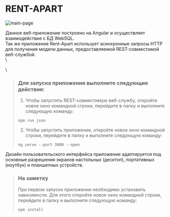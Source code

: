 # RENT-APART

![main-page](https://github.com/SeniorIgor/Rent-Apart/main-page-for-readme.png)

Данное веб-приложение построено на Angular и осуществляет взаимодействие с БД WebSQL.  
Так же приложение Rent-Apart использует асинхронные запросы HTTP для получения модели данных, предоставляемой REST-совместимой веб-службой.  
\

\
> ### Для запуска приложения выполните следующие действия:
> 1. Чтобы запустить REST-совместимую веб-службу, откройте новое окно командной строки, перейдите в папку и выполните следующую команду:
>
> ```
> npm run json
> ```
>
> 2. Чтобы запустить приложение, откройте новое окно командной строки, перейдите в папку и выполните следующую команду:
> 
> ```
> ng serve --port 3000 --open
> ```  
  
  
Дизайн пользовательского интерфейса приложение адаптируется под основные разрешения экранов настольных (десктоп), портативных (ноутбук) и планшетных устройств.

> ### На заметку
> При первом запуске приложения необходимо установить зависимости. Для этого откройте новое окно командной строки, перейдите в папку и выполните следующую команду:
> ```
> npm install
> ```  
